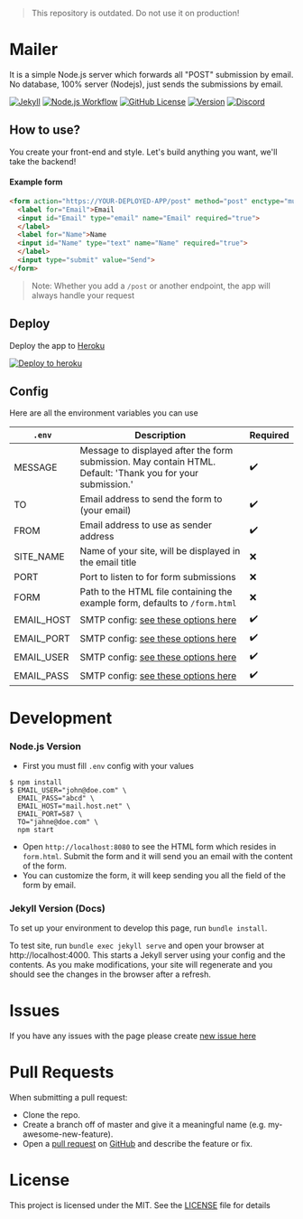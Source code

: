 > This repository is outdated. Do not use it on production!

# Mailer
It is a simple Node.js server which forwards all "POST" submission by email. No database, 100% server (Nodejs), just sends the submissions by email.

[![Jekyll](https://github.com/IgorKowalczyk/mailer/workflows/Jekyll/badge.svg)](https://igorkowalczyk.github.io/mailer)
[![Node.js Workflow](https://github.com/igorkowalczyk/mailer/workflows/Node.js/badge.svg)](https://igorkowalczyk.github.io/mailer)
[![GitHub License](https://img.shields.io/github/license/igorkowalczyk/mailer?color=%2334D058&logo=github&logoColor=959DA5&labelColor=24292E)](https://igorkowalczyk.github.io/mailer)
[![Version](https://img.shields.io/github/package-json/v/igorkowalczyk/mailer?color=%2334D058&logo=github&logoColor=959DA5&labelColor=24292E)](https://github.com/igorkowalczyk/mailer/releases)
[![Discord](https://img.shields.io/discord/666599184844980224?color=%2334D058&logo=discord&logoColor=7289da&labelColor=24292E)](https://igorkowalczyk.github.io/majobot/server)

## How to use?
You create your front-end and style. Let's build anything you want, we'll take the backend!

#### Example form
```html
<form action="https://YOUR-DEPLOYED-APP/post" method="post" enctype="multipart/form-data">
  <label for="Email">Email
  <input id="Email" type="email" name="Email" required="true">
  </label>
  <label for="Name">Name
  <input id="Name" type="text" name="Name" required="true">
  </label>
  <input type="submit" value="Send">
</form>
```
> Note: Whether you add a `/post` or another endpoint, the app will always handle your request

## Deploy
Deploy the app to [Heroku](https://heroku.com)

[![Deploy to heroku](https://www.herokucdn.com/deploy/button.png)](https://heroku.com/deploy?template=https://github.com/igorkowalczyk/mailer/tree/master)

## Config
Here are all the environment variables you can use

| `.env` | Description | Required |
|---|---|---|
| MESSAGE | Message to displayed after the form submission. May contain HTML. Default: 'Thank you for your submission.' | :heavy_check_mark: |
| TO | Email address to send the form to (your email) | :heavy_check_mark: |
| FROM | Email address to use as sender address | :heavy_check_mark: |
| SITE_NAME | Name of your site, will be displayed in the email title | :x: |
| PORT | Port to listen to for form submissions | :x: |
| FORM | Path to the HTML file containing the example form, defaults to `/form.html` | :x: |
| EMAIL_HOST | SMTP config: [see these options here](https://nodemailer.com/smtp/) | :heavy_check_mark: |
| EMAIL_PORT | SMTP config: [see these options here](https://nodemailer.com/smtp/) | :heavy_check_mark: |
| EMAIL_USER | SMTP config: [see these options here](https://nodemailer.com/smtp/) | :heavy_check_mark: |
| EMAIL_PASS | SMTP config: [see these options here](https://nodemailer.com/smtp/) | :heavy_check_mark: |


# Development

### Node.js Version
- First you must fill `.env` config with your values
```
$ npm install
$ EMAIL_USER="john@doe.com" \
  EMAIL_PASS="abcd" \
  EMAIL_HOST="mail.host.net" \
  EMAIL_PORT=587 \
  TO="jahne@doe.com" \
  npm start
```
- Open `http://localhost:8080` to see the HTML form which resides in `form.html`. Submit the form and it will send you an email with the content of the form.
- You can customize the form, it will keep sending you all the field of the form by email.

### Jekyll Version (Docs)
To set up your environment to develop this page, run `bundle install`.

To test site, run `bundle exec jekyll serve` and open your browser at http://localhost:4000. This starts a Jekyll server using your config and the contents. As you make modifications, your site will regenerate and you should see the changes in the browser after a refresh.

# Issues
If you have any issues with the page please create [new issue here](https://github.com/igorkowalczyk/mailer/issues)

# Pull Requests
When submitting a pull request:

- Clone the repo.
- Create a branch off of master and give it a meaningful name (e.g. my-awesome-new-feature).
- Open a [pull request](https://github.com/igorkowalczyk/mailer/pulls) on [GitHub](https://github.com) and describe the feature or fix.

# License
This project is licensed under the MIT. See the [LICENSE](https://github.com/igorkowalczyk/mailer/blob/master/license.md) file for details
